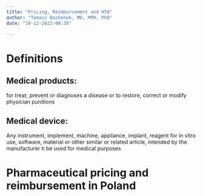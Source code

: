 ```yaml
---
title: "Pricing, Reimbursement and HTA"
author: "Tomasz Bochenek, MD, MPH, PhD"
date: "10-12-2022-08:30"

---
```


# Definitions 

## Medical products:

 for treat, prevent or diagnoses a disease or to restore, correct or modify physician punitions

## Medical device: 
 Any instrument, implement, machine, appliance, implant, reagent for in vitro use, software, material or other similar or related article, intended by the manufacturer ti be used for medical purposes
 
# Pharmaceutical pricing and reimbursement in Poland
